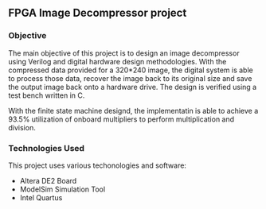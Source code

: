 ## FPGA Image Decompressor project

### Objective

The main objective of this project is to design an image decompressor using Verilog and digital hardware design methodologies. With the compressed data provided for a 320*240 image, the digital system is able to process those data, recover the image back to its original size and save the output image back onto a hardware drive. The design is verified using a test bench written in C. 

With the finite state machine designd, the implementatin is able to achieve a 93.5% utilization of onboard multipliers to perform multiplication and division. 
### Technologies Used

This project uses various techonologies and software:
- Altera DE2 Board
- ModelSim Simulation Tool
- Intel Quartus 
